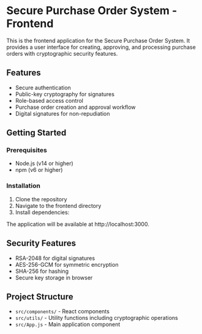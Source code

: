 # Secure Purchase Order System - Frontend

This is the frontend application for the Secure Purchase Order System. It provides a user interface for creating, approving, and processing purchase orders with cryptographic security features.

## Features

- Secure authentication
- Public-key cryptography for signatures
- Role-based access control
- Purchase order creation and approval workflow
- Digital signatures for non-repudiation

## Getting Started

### Prerequisites

- Node.js (v14 or higher)
- npm (v6 or higher)

### Installation

1. Clone the repository
2. Navigate to the frontend directory
3. Install dependencies:


The application will be available at http://localhost:3000.

## Security Features

- RSA-2048 for digital signatures
- AES-256-GCM for symmetric encryption
- SHA-256 for hashing
- Secure key storage in browser

## Project Structure

- `src/components/` - React components
- `src/utils/` - Utility functions including cryptographic operations
- `src/App.js` - Main application component